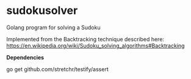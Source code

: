 # sudokusolver
Golang program for solving a Sudoku

Implemented from the Backtracking technique described here: https://en.wikipedia.org/wiki/Sudoku_solving_algorithms#Backtracking

**Dependencies**

go get github.com/stretchr/testify/assert
